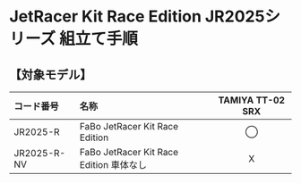 # JetRacer Kit Race Edition JR2025シリーズ 組立て手順

## 【対象モデル】

|コード番号|名称|TAMIYA TT-02 SRX|
|:--|:--|:--:|
|JR2025-R|FaBo JetRacer Kit Race Edition|◯|
|JR2025-R-NV|FaBo JetRacer Kit Race Edition 車体なし|X|

